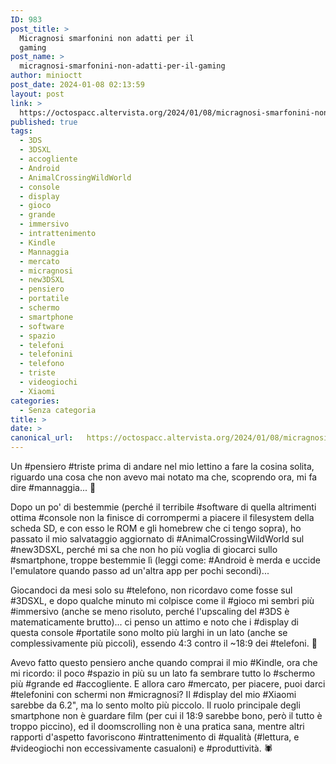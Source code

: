 ```yaml
---
ID: 983
post_title: >
  Micragnosi smarfonini non adatti per il
  gaming
post_name: >
  micragnosi-smarfonini-non-adatti-per-il-gaming
author: minioctt
post_date: 2024-01-08 02:13:59
layout: post
link: >
  https://octospacc.altervista.org/2024/01/08/micragnosi-smarfonini-non-adatti-per-il-gaming/
published: true
tags:
  - 3DS
  - 3DSXL
  - accogliente
  - Android
  - AnimalCrossingWildWorld
  - console
  - display
  - gioco
  - grande
  - immersivo
  - intrattenimento
  - Kindle
  - Mannaggia
  - mercato
  - micragnosi
  - new3DSXL
  - pensiero
  - portatile
  - schermo
  - smartphone
  - software
  - spazio
  - telefoni
  - telefonini
  - telefono
  - triste
  - videogiochi
  - Xiaomi
categories:
  - Senza categoria
title: >
date: >
canonical_url:   https://octospacc.altervista.org/2024/01/08/micragnosi-smarfonini-non-adatti-per-il-gaming/
---
```

<!-- wp:paragraph -->
<p>Un #pensiero #triste prima di andare nel mio lettino a fare la cosina solita, riguardo una cosa che non avevo mai notato ma che, scoprendo ora, mi fa dire #mannaggia... 🌚️</p>
<!-- /wp:paragraph -->

<!-- wp:paragraph -->
<p>Dopo un po' di bestemmie (perché il terribile #software di quella altrimenti ottima #console non la finisce di corrompermi a piacere il filesystem della scheda SD, e con esso le ROM e gli homebrew che ci tengo sopra), ho passato il mio salvataggio aggiornato di #AnimalCrossingWildWorld sul #new3DSXL, perché mi sa che non ho più voglia di giocarci sullo #smartphone, troppe bestemmie lì (leggi come: #Android è merda e uccide l'emulatore quando passo ad un'altra app per pochi secondi)...</p>
<!-- /wp:paragraph -->

<!-- wp:paragraph -->
<p>Giocandoci da mesi solo su #telefono, non ricordavo come fosse sul #3DSXL, e dopo qualche minuto mi colpisce come il #gioco mi sembri più #immersivo (anche se meno risoluto, perché l'upscaling del #3DS è matematicamente brutto)... ci penso un attimo e noto che i #display di questa console #portatile sono molto più larghi in un lato (anche se complessivamente più piccoli), essendo 4:3 contro il ~18:9 dei #telefoni. 📐️</p>
<!-- /wp:paragraph -->

<!-- wp:paragraph -->
<p>Avevo fatto questo pensiero anche quando comprai il mio #Kindle, ora che mi ricordo: il poco #spazio in più su un lato fa sembrare tutto lo #schermo più #grande ed #accogliente. E allora caro #mercato, per piacere, puoi darci #telefonini con schermi non #micragnosi? Il #display del mio #Xiaomi sarebbe da 6.2", ma lo sento molto più piccolo. Il ruolo principale degli smartphone non è guardare film (per cui il 18:9 sarebbe bono, però il tutto è troppo piccino), ed il doomscrolling non è una pratica sana, mentre altri rapporti d'aspetto favoriscono #intrattenimento di #qualità (#lettura, e #videogiochi non eccessivamente casualoni) e #produttività. 🕷️</p>
<!-- /wp:paragraph -->